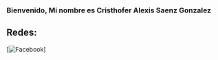 ### Bienvenido, Mi nombre es Cristhofer Alexis Saenz Gonzalez 
## Redes:

[![Facebook](https://img.shields.io/badge/Facebook-@Alexiiis.Sg?style=for-the-badge&logo=facebook&logoColor=white&labelColor=101010)]
